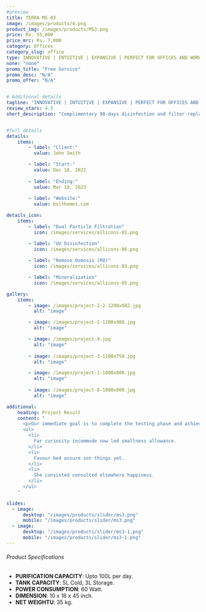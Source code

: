 ```yaml
---
#preview
title: TERRA MS-03
image: /images/products/4.png
product_img: /images/products/MS3.png
price: Rs. 55,000
price_mrc: Rs. 7,000
category: Offices
category_slug: office
type: INNOVATIVE | INTUITIVE | EXPANSIVE | PERFECT FOR OFFICES AND WORK SPACES
none: "none"
promo_title: "Free Service"
promo_desc: "N/A"
promo_offer: "N/A"


# Additional details
tagline: "INNOVATIVE | INTUITIVE | EXPANSIVE | PERFECT FOR OFFICES AND WORK SPACES"
review_stars: 4.5
short_description: "Complimentary 90-days disinfection and filter replacement Storage capacity of *8L* Multiple colors to choose from Water quality monitoring app."


#full details
details:
    items:
        - label: "Client:"
          value: John Smith

        - label: "Start:"
          value: Dec 18, 2022
        
        - label: "Ending:"
          value: Mar 18, 2023
        
        - label: "Website:"
          value: bslthemes.com

details_icon:
    items:
        - label: "Dual Particle Filtration"
          icon: /images/services/allicons-01.png

        - label: "UV Disinfection"
          icon: /images/services/allicons-06.png
        
        - label: "Remove Osmosis (RO)"
          icon: /images/services/allicons-03.png

        - label: "Mineralization"
          icon: /images/services/allicons-05.png

gallery: 
    items:
        - image: /images/project-2-2-1200x982.jpg
          alt: "image"

        - image: /images/project-2-1200x988.jpg
          alt: "image"

        - image: /images/project-4.jpg
          alt: "image"
        
        - image: /images/project-3-1200x750.jpg
          alt: "image"

        - image: /images/project-1-1080x800.jpg
          alt: "image"
        
        - image: /images/project-8-1080x800.jpg
          alt: "image"

additional:
    heading: Project Result
    content: "
      <p>Our immediate goal is to complete the testing phase and achieve the certification, which will allow us to bring our product to market by the end of the year. We are actively engaging with waste to energy operators, concrete manufacturers, and the wider construction industry.</p>
      <ul>
        <li>
          Far curiosity incommode now led smallness allowance.
        </li>
        <li>
          Favour bed assure son things yet.
        </li>
        <li>
          She consisted consulted elsewhere happiness.
        </li>
      </ul>
    "

slides:
  - image:
      desktop: "/images/products/slider/ms3.png"
      mobile: "/images/products/slider/ms3.png"
  - image:
      desktop: "/images/products/slider/ms3-1.png"
      mobile: "/images/products/slider/ms3-1.png"
---
```



###### Product Specifications
- **PURIFICATION CAPACITY**: Upto 100L per day.
- **TANK CAPACITY**: 5L Cold, 3L Storage.
- **POWER CONSUMPTION**: 60 Watt.
- **DIMENSION**: 10 x 16 x 45 inch.
- **NET WEIGHTU**: 35 kg.